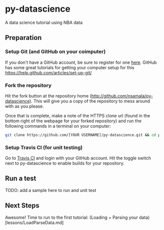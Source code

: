 # py-datascience
A data science tutorial using NBA data

## Preparation

### Setup Git (and GitHub on your coimputer)
If you don't have a GitHub account, be sure to register for one [here](https://github.com/join).
GitHub has some great tutorials for getting your computer setup for this https://help.github.com/articles/set-up-git/

### Fork the repository
Hit the fork button at the repository home (http://github.com/nsamala/py-datascience). This will give you a copy of the repository to mess around with as you please.

Once that is complete, make a note of the HTTPS clone url (found in the bottom right of the webpage for your forked repository) and run the following commands in a terminal on your computer:
```bash
git clone https://github.com/[YOUR USERNAME]/py-datascience.git && cd py-datascience
```

### Setup Travis CI (for unit testing)
Go to [Travis CI](https://travis-ci.org) and login with your GitHub account. Hit the toggle switch next to py-datascience to enable builds for your repository.

## Run a test
TODO: add a sample here to run and unit test

## Next Steps
Awesome! Time to run to the first tutorial: (Loading + Parsing your data)[lessons/LoadParseData.md]
